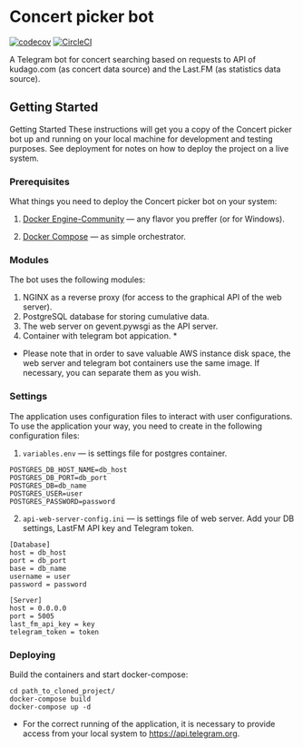 # Concert picker bot
 [![codecov](https://codecov.io/gh/rustam-python/Concert-picker-bot/branch/master/graph/badge.svg)](https://codecov.io/gh/rustam-python/Concert-picker-bot)    [![CircleCI](https://circleci.com/gh/rustam-python/Concert-picker-bot.svg?style=svg)](https://circleci.com/gh/rustam-python/Concert-picker-bot)

A Telegram bot for concert searching based on requests to API of kudago.сom (as concert data source) and the Last.FM (as statistics data source).

## Getting Started
Getting Started
These instructions will get you a copy of the Concert picker bot up and running on your local machine for development and testing purposes. See deployment for notes on how to deploy the project on a live system.

### Prerequisites
What things you need to deploy the Concert picker bot on your system:

1. [Docker Engine-Community](https://docs.docker.com/install/linux/docker-ce/centos/) — any flavor you preffer (or for Windows).

2. [Docker Compose](https://docs.docker.com/compose/install/) — as simple orchestrator.


### Modules
The bot uses the following modules:
1. NGINX as a reverse proxy (for access to the graphical API of the web server).
2. PostgreSQL database for storing cumulative data.
3. The web server on gevent.pywsgi as the API server.
4. Container with telegram bot appication. *

* Please note that in order to save valuable AWS instance disk space, the web server and telegram bot containers use the same image. If necessary, you can separate them as you wish.

### Settings
The application uses configuration files to interact with user configurations. To use the application your way, you need to create in the following configuration files:
1. `variables.env` — is settings file for postgres container.

```
POSTGRES_DB_HOST_NAME=db_host
POSTGRES_DB_PORT=db_port
POSTGRES_DB=db_name
POSTGRES_USER=user
POSTGRES_PASSWORD=password
```
2. `api-web-server-config.ini` — is settings file of web server. Add your DB settings, LastFM API key and Telegram token.
```
[Database]
host = db_host
port = db_port
base = db_name
username = user
password = password

[Server]
host = 0.0.0.0
port = 5005
last_fm_api_key = key
telegram_token = token

```

### Deploying

Build the containers and start docker-compose:

```
cd path_to_cloned_project/
docker-compose build
docker-compose up -d
```
* For the correct running of the application, it is necessary to provide access from your local system to https://api.telegram.org.
